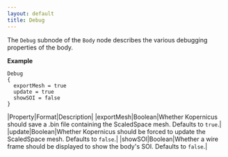 ```yaml
---
layout: default
title: Debug
---
```


The `Debug` subnode of the `Body` node describes the various debugging properties of the body.

**Example**
```
Debug
{
  exportMesh = true
  update = true
  showSOI = false
}
```

|Property|Format|Description|
|exportMesh|Boolean|Whether Kopernicus should save a .bin file containing the ScaledSpace mesh. Defaults to `true`.|
|update|Boolean|Whether Kopernicus should be forced to update the ScaledSpace mesh. Defaults to `false`.|
|showSOI|Boolean|Whether a wire frame should be displayed to show the body's SOI. Defaults to `false`.|
